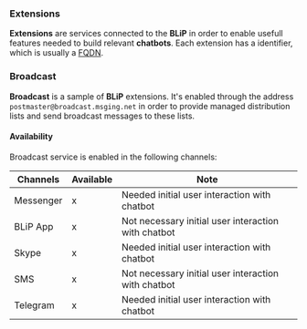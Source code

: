 ### Extensions

**Extensions** are services connected to the **BLiP** in order to enable usefull features needed to build relevant **chatbots**. Each extension has a identifier, which is usually a [FQDN](https://pt.wikipedia.org/wiki/FQDN).

### Broadcast

**Broadcast** is a sample of **BLiP** extensions. It's enabled through the address `postmaster@broadcast.msging.net` in order to provide managed distribution lists and send broadcast messages to these lists.

#### Availability

Broadcast service is enabled in the following channels:

|Channels   |Available  |Note                                             |
|---	    |---	    |---                                              |
|Messenger  |x          |Needed initial user interaction with chatbot     |
|BLiP App   |x          |Not necessary initial user interaction with chatbot |
|Skype      |x          |Needed initial user interaction with chatbot   |
|SMS        |x          |Not necessary initial user interaction with chatbot |
|Telegram   |x          |Needed initial user interaction with chatbot   |
